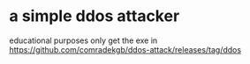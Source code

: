 # a simple ddos attacker

educational purposes only
get the exe in 
https://github.com/comradekgb/ddos-attack/releases/tag/ddos

